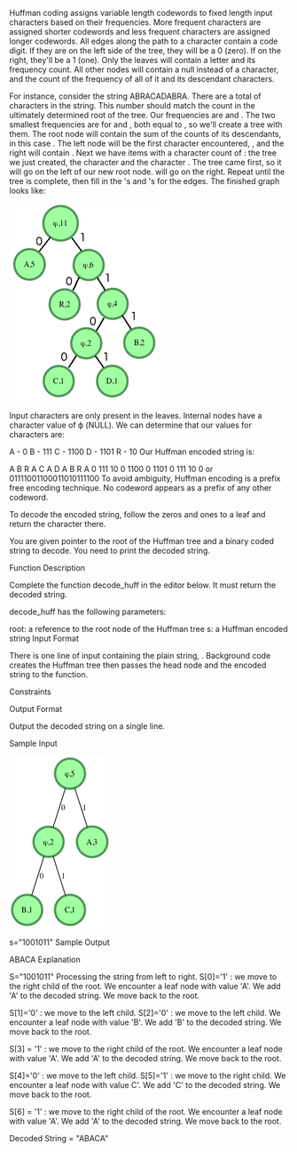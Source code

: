Huffman coding assigns variable length codewords to fixed length input characters based on their frequencies. More frequent characters are assigned shorter codewords and less frequent characters are assigned longer codewords. All edges along the path to a character contain a code digit. If they are on the left side of the tree, they will be a 0 (zero). If on the right, they'll be a 1 (one). Only the leaves will contain a letter and its frequency count. All other nodes will contain a null instead of a character, and the count of the frequency of all of it and its descendant characters.

For instance, consider the string ABRACADABRA. There are a total of  characters in the string. This number should match the count in the ultimately determined root of the tree. Our frequencies are  and . The two smallest frequencies are for  and , both equal to , so we'll create a tree with them. The root node will contain the sum of the counts of its descendants, in this case . The left node will be the first character encountered, , and the right will contain . Next we have  items with a character count of : the tree we just created, the character  and the character . The tree came first, so it will go on the left of our new root node.  will go on the right. Repeat until the tree is complete, then fill in the 's and 's for the edges. The finished graph looks like:

![](huffmanExample.png)

Input characters are only present in the leaves. Internal nodes have a character value of ϕ (NULL). We can determine that our values for characters are:

A - 0
B - 111
C - 1100
D - 1101
R - 10
Our Huffman encoded string is:

A B    R  A C     A D     A B    R  A
0 111 10 0 1100 0 1101 0 111 10 0
or
01111001100011010111100
To avoid ambiguity, Huffman encoding is a prefix free encoding technique. No codeword appears as a prefix of any other codeword.

To decode the encoded string, follow the zeros and ones to a leaf and return the character there.

You are given pointer to the root of the Huffman tree and a binary coded string to decode. You need to print the decoded string.

Function Description

Complete the function decode_huff in the editor below. It must return the decoded string.

decode_huff has the following parameters:

root: a reference to the root node of the Huffman tree
s: a Huffman encoded string
Input Format

There is one line of input containing the plain string, . Background code creates the Huffman tree then passes the head node and the encoded string to the function.

Constraints


Output Format

Output the decoded string on a single line.

Sample Input

![](huffmanSample.png)

s="1001011"
Sample Output

ABACA
Explanation

S="1001011"
Processing the string from left to right.
S[0]='1' : we move to the right child of the root. We encounter a leaf node with value 'A'. We add 'A' to the decoded string.
We move back to the root.

S[1]='0' : we move to the left child. 
S[2]='0' : we move to the left child. We encounter a leaf node with value 'B'. We add 'B' to the decoded string.
We move back to the root.

S[3] = '1' : we move to the right child of the root. We encounter a leaf node with value 'A'. We add 'A' to the decoded string.
We move back to the root.

S[4]='0' : we move to the left child. 
S[5]='1' : we move to the right child. We encounter a leaf node with value C'. We add 'C' to the decoded string.
We move back to the root.

 S[6] = '1' : we move to the right child of the root. We encounter a leaf node with value 'A'. We add 'A' to the decoded string.
We move back to the root.

Decoded String = "ABACA"

